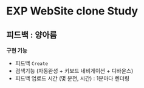 # EXP WebSite clone Study

## 피드백 : 양아름

**구현 기능**

- 피드백 `Create`
- 검색기능 (자동완성 + 키보드 네비게이션 + 디바운스)
- 피드백 업로드 시간 (몇 분전, 시간) : 1분마다 렌더링
